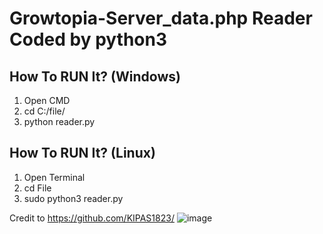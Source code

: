 # Growtopia-Server_data.php Reader Coded by python3
## How To RUN It? (Windows)

1. Open CMD
2. cd C:/file/
3. python reader.py

## How To RUN It? (Linux)

1. Open Terminal
2. cd File
3. sudo python3 reader.py

Credit to https://github.com/KIPAS1823/
![image](https://media.discordapp.net/attachments/752489288377172000/754522504457879625/unknown.png?width=422&height=182)
